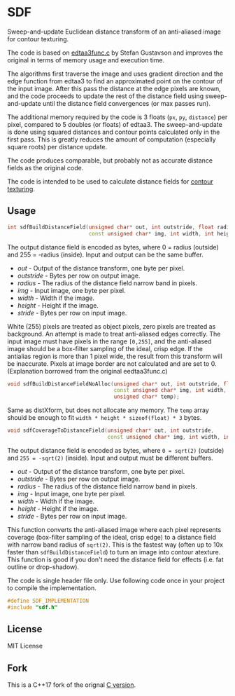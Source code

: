 # SDF

Sweep-and-update Euclidean distance transform of an anti-aliased image for contour texturing.

The code is based on [edtaa3func.c](http://contourtextures.wikidot.com/) by Stefan Gustavson and improves the original in terms of memory usage and execution time.

The algorithms first traverse the image and uses gradient direction and the edge function from edtaa3 to find an approximated point on the contour of the input image.
After this pass the distance at the edge pixels are known, and the code proceeds to update the rest of the distance field using sweep-and-update until the distance field convergences (or max passes run).

The additional memory required by the code is 3 floats (`px`, `py`, `distance`) per pixel,
compared to 5 doubles (or floats) of edtaa3.
The sweep-and-update is done using squared distances and contour points calculated only in the first pass.
This is greatly reduces the amount of computation (especially square roots) per distance update.

The code produces comparable, but probably not as accurate distance fields as the original code.

The code is intended to be used to calculate distance fields for [contour texturing](http://contourtextures.wikidot.com/).

## Usage

```cpp
int sdfBuildDistanceField(unsigned char* out, int outstride, float radius,
						  const unsigned char* img, int width, int height, int stride);
```
The output distance field is encoded as bytes, where 0 = radius (outside) and 255 = -radius (inside). Input and output can be the same buffer.
* _out_ - Output of the distance transform, one byte per pixel.
* _outstride_ - Bytes per row on output image. 
* _radius_ - The radius of the distance field narrow band in pixels.
* _img_ - Input image, one byte per pixel.
* _width_ - Width if the image. 
* _height_ - Height if the image. 
* _stride_ - Bytes per row on input image.

White (255) pixels are treated as object pixels, zero pixels are treated as background. An attempt is made to treat anti-aliased edges correctly.
The input image must have pixels in the range `[0,255]`,
and the anti-aliased image should be a box-filter sampling of the ideal, crisp edge. If the antialias region is more than 1 pixel wide, the result from this transform will be inaccurate. Pixels at image border are not calculated and are set to 0.
(Explanation borrowed from the original eedtaa3func.c)

```cpp
void sdfBuildDistanceFieldNoAlloc(unsigned char* out, int outstride, float radius,
								  const unsigned char* img, int width, int height, int stride,
								  unsigned char* temp);
```
Same as distXform, but does not allocate any memory. The `temp` array should be enough to fit `width * height * sizeof(float) * 3` bytes.

```cpp
void sdfCoverageToDistanceField(unsigned char* out, int outstride,
								const unsigned char* img, int width, int height, int stride);
```
The output distance field is encoded as bytes, where `0 = sqrt(2)` (outside) and `255 = -sqrt(2)` (inside).
Input and output must be different buffers.
* _out_ - Output of the distance transform, one byte per pixel.
* _outstride_ - Bytes per row on output image. 
* _radius_ - The radius of the distance field narrow band in pixels.
* _img_ - Input image, one byte per pixel.
* _width_ - Width if the image. 
* _height_ - Height if the image. 
* _stride_ - Bytes per row on input image.

This function converts the anti-aliased image where each pixel represents coverage (box-filter sampling of the ideal, crisp edge) to a distance field with narrow band radius of `sqrt(2)`.
This is the fastest way (often up to 10x faster than `sdfBuildDistanceField`) to turn an image into contour atexture.
This function is good if you don't need the distance field for effects (i.e. fat outline or drop-shadow).

The code is single header file only.
Use following code once in your project to compile the implementation.

```cpp
#define SDF_IMPLEMENTATION
#include "sdf.h"
```

## License

MIT License

## Fork

This is a C++17 fork of the orignal [C version](https://github.com/memononen/SDF).
